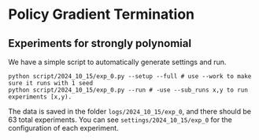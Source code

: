# Policy Gradient Termination

## Experiments for strongly polynomial
We have a simple script to automatically generate settings and run.
```
python script/2024_10_15/exp_0.py --setup --full # use --work to make sure it runs with 1 seed
python script/2024_10_15/exp_0.py --run # -use --sub_runs x,y to run experiments [x,y).
```
The data is saved in the folder `logs/2024_10_15/exp_0`, and there should be 63 total experiments.
You can see `settings/2024_10_15/exp_0` for the configuration of each experiment.
